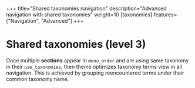 +++
title="Shared taxonomies navigation"
description="Advanced navigation with shared taxonomies"
weight=10
[taxonomies]
features=["Navigation", "Advanced"]
+++

# Shared taxonomies (level 3)

Once multiple **sections** appear in `menu_order` and are using same taxonomy in their `use_taxonomies`, then theme optimizes taxonomy terms view in all navigation. This is achieved by grouping reencountered terms under their common taxonomy name.
